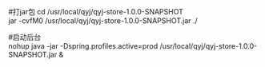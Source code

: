 #打jar包 
cd /usr/local/qyj/qyj-store-1.0.0-SNAPSHOT  
jar -cvfM0 /usr/local/qyj/qyj-store-1.0.0-SNAPSHOT.jar ./  

#启动后台  
nohup java -jar -Dspring.profiles.active=prod /usr/local/qyj/qyj-store-1.0.0-SNAPSHOT.jar &
